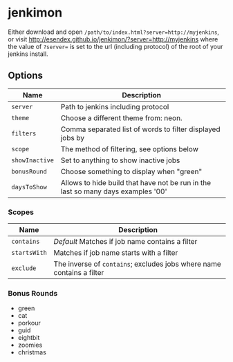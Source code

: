 # jenkimon

Either download and open `/path/to/index.html?server=http://myjenkins`, or visit
<http://esendex.github.io/jenkimon/?server=http://myjenkins> where the value of
`?server=` is set to the url (including protocol) of the root of your jenkins
install.

## Options

Name           | Description
---------------|------------------------------------------------------------------------
`server`       | Path to jenkins including protocol
`theme`        | Choose a different theme from: neon.
`filters`      | Comma separated list of words to filter displayed jobs by
`scope`        | The method of filtering, see options below
`showInactive` | Set to anything to show inactive jobs
`bonusRound`   | Choose something to display when "green"
`daysToShow`   | Allows to hide build that have not be run in the last so many days examples '00'

### Scopes

Name         | Description
-------------|------------------------------------------------------------------------
`contains`   | _Default_ Matches if job name contains a filter
`startsWith` | Matches if job name starts with a filter
`exclude`    | The inverse of `contains`; excludes jobs where name contains a filter

### Bonus Rounds

- green
- cat
- porkour
- guid
- eightbit
- zoomies
- christmas
